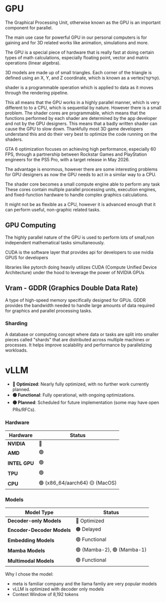 # GPU
The Graphical Processing Unit, otherwise known as the GPU is an important component for parallel.

The main use case for powerful GPU in our personal computers is for gaining 
and for 3D related works like animation, simulations and more.

The GPU is a special piece of hardware that is really fast at doing certain types of math calculations, especially floating point, vector and matrix operations (linear algebra).

3D models are made up of small triangles. Each corner of the triangle is defined using an X, Y, and Z coordinate, which is known as a vertex(קודקוד).

shader is a programmable operation which is applied to data as it moves through the rendering pipeline.


This all means that the GPU works in a highly parallel manner, which is very different to to a CPU, which is sequential by nature. However there is a small problem. The shader cores are programmable, which means that the functions performed by each shader are determined by the app developer and not by the GPU designers. This means that a badly written shader can cause the GPU to slow down. Thankfully most 3D game developers understand this and do their very best to optimize the code running on the shaders.

GTA 6 optimization focuses on achieving high performance, especially 60 FPS, through a partnership between Rockstar Games and PlayStation engineers for the PS5 Pro, with a target release in May 2026.


The advantage is enormous, however there are some interesting problems for GPU designers as now the GPU needs to act in a similar way to a CPU.

The shader core becomes a small compute engine able to perform any task
These cores contain multiple parallel processing units, execution engines, and fixed-function hardware to handle complex graphics calculations.

It might not be as flexible as a CPU, however it is advanced enough that it can perform useful, non-graphic related tasks.

## GPU Computing
The highly parallel nature of the GPU is used to perform lots of small,non independent mathematical tasks simultaneously.

CUDA is the software layer that provides api for developers to use nvidia GPUS for developers

libraries like pytorch doing heavily utilizes CUDA (Compute Unified Device Architecture) under the hood to leverage the power of NVIDIA GPUs


## Vram - GDDR (Graphics Double Data Rate)
A type of high-speed memory specifically designed for GPUs. GDDR provides the bandwidth needed to handle large amounts of data required for graphics and parallel processing tasks.

### Sharding
A database or computing concept where data or tasks are split into smaller pieces called "shards" that are distributed across multiple machines or processes. It helps improve scalability and performance by parallelizing workloads.

# vLLM

- **🚀 Optimized**: Nearly fully optimized, with no further work currently planned.
- **🟢 Functional**: Fully operational, with ongoing optimizations.
- **🟡 Planned**: Scheduled for future implementation (some may have open PRs/RFCs).

### Hardware

| Hardware   | Status                                        |
|------------|-----------------------------------------------|
| **NVIDIA** | <nobr>🚀</nobr>                               |
| **AMD**    | <nobr>🟢</nobr>                               |
| **INTEL GPU**    | <nobr>🟢</nobr>                         |
| **TPU**    | <nobr>🟢</nobr>                               |
| **CPU**    | <nobr>🟢 (x86\_64/aarch64) 🟡 (MacOS) </nobr> |


### Models

| Model Type                  | Status                                                                             |
|-----------------------------|------------------------------------------------------------------------------------|
| **Decoder-only Models**     | <nobr>🚀 Optimized</nobr>                                                          |
| **Encoder-Decoder Models**  | <nobr>🟠 Delayed</nobr>                                                            |
| **Embedding Models**        | <nobr>🟢 Functional</nobr>                                                         |
| **Mamba Models**            | <nobr>🟢 (Mamba-2), 🟢 (Mamba-1)</nobr>                                            |
| **Multimodal Models**       | <nobr>🟢 Functional</nobr>                                                         |

Why I chose the model:
- meta is familiar company and the llama famliy are very popular models
- vLLM is optimized with decoder only models 
- Context Window of 8,192 tokens

